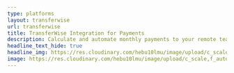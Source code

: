 ```yaml
---
type: platforms
layout: transferwise
url: transferwise
title: TransferWise Integration for Payments 
description: Calculate and automate monthly payments to your remote team with TransferWise and RemoteTeam. Synchronize your remote team’s payroll with time management tools.
headline_text_hide: true
headline_img: https://res.cloudinary.com/hebu10lmu/image/upload/c_scale,f_auto,q_auto,w_300/v1590424201/www/transferwise-integration_ylm9or.png
image: https://res.cloudinary.com/hebu10lmu/image/upload/c_scale,f_auto,q_auto,w_560/v1580457911/www/payroll-list_mskxay.png
---
```

